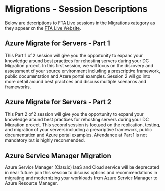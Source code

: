 # Migrations - Session Descriptions

Below are descriptions to FTA Live sessions in the [Migrations category](https://fasttrack.azure.com/live/category/Migrations) as they appear on the [FTA Live Website](https://fasttrack.azure.com/live).

## Azure Migrate for Servers - Part 1 

This Part 1 of 2 session will give you the opportunity to expand your knowledge around best practices for rehosting servers during your DC Migration project. In this first session, we will focus on the discovery and assessment of your source environment including a prescriptive framework, public documentation and Azure portal examples. Session 2 will go into more detail around best practices and discuss multiple scenarios and frameworks. 
 
## Azure Migrate for Servers - Part 2 

This Part 2 of 2 session will give you the opportunity to expand your knowledge around best practices for rehosting servers during your DC Migration project. This second session is focused on the replication, testing, and migration of your servers including a prescriptive framework, public documentation and Azure portal examples. Attendance at Part 1 is not mandatory but is highly recommended. 

## Azure Service Manager Migration 

Azure Service Manager (Classic) IaaS and Cloud service will be deprecated in near future, join this session to discuss options and recommendations in migrating and modernizing your workloads from Azure Service Manager to Azure Resource Manager. 

